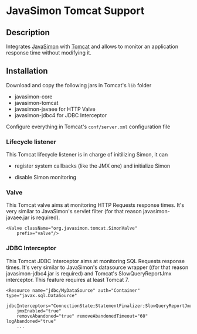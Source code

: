JavaSimon Tomcat Support
========================

Description
-----------
Integrates [JavaSimon](http://javasimon.googlecode.com) with [Tomcat](http://tomcat.apache.org) and allows to monitor an application response
time without modifying it.

Installation
------------
Download and copy the following jars in Tomcat's `lib` folder

- javasimon-core
- javasimon-tomcat
- javasimon-javaee for HTTP Valve
- javasimon-jdbc4  for JDBC Interceptor

Configure everything in Tomcat's `conf/server.xml` configuration file

### Lifecycle listener
This Tomcat lifecycle listener is in charge of initilizing Simon, it can
- register system callbacks (like the JMX one) and initialize Simon
- disable Simon monitoring

    <Listener className="org.javasimon.tomcat.SimonListener"
		callbacks="org.javasimon.jmx.JmxRegisterCallback,org.javasimon.utils.SLF4JLoggingCallback"
		enabled="true" />

### Valve
This Tomcat valve aims at monitoring HTTP Requests response times. It's very similar to JavaSimon's servlet filter
(for that reason javasimon-javaee.jar is required).

    <Valve className="org.javasimon.tomcat.SimonValve"
        prefix="valve"/>

### JDBC Interceptor
This Tomcat JDBC Interceptor aims at monitoring SQL Requests response times. It's very similar to JavaSimon's datasource
wrapper ((for that reason javasimon-jdbc4.jar is required) and Tomcat's SlowQueryReportJmx interceptor. This feature requires at least Tomcat 7.

    <Resource name="jdbc/MyDataSource" auth="Container" type="javax.sql.DataSource"
        jdbcInterceptors="ConnectionState;StatementFinalizer;SlowQueryReportJmx(threshold=1000);org.javasimon.tomcat.SimonJdbcInterceptor(prefix=jdbc)"
        jmxEnabled="true"
        removeAbandoned="true" removeAbandonedTimeout="60" logAbandoned="true"
        ...
